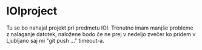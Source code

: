 # IOIproject

Tu se bo nahajal projekt pri predmetu IOI. Trenutno imam manjše probleme z nalaganje datotek, naložene bodo če ne prej v nedeljo zvečer ko pridem v Ljubljano saj mi "git push ..." timeout-a.
